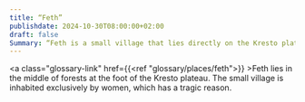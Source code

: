 ```yaml
---
title: “Feth”
publishdate: 2024-10-30T08:00:00+02:00
draft: false
Summary: “Feth is a small village that lies directly on the Kresto plateau.”
---
```

<a class="glossary-link" href={{<ref "glossary/places/feth">}} >Feth</a> lies in the middle of forests at the foot of the Kresto plateau. The small village is inhabited exclusively by women, which has a tragic reason.
